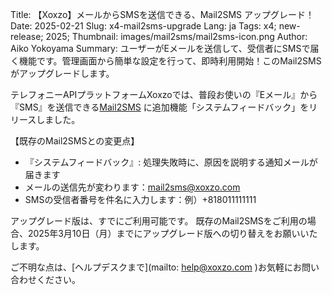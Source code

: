 Title: 【Xoxzo】メールからSMSを送信できる、Mail2SMS アップグレード！　
Date: 2025-02-21
Slug: x4-mail2sms-upgrade
Lang: ja
Tags: x4; new-release; 2025;
Thumbnail: images/mail2sms/mail2sms-icon.png
Author: Aiko Yokoyama
Summary: ユーザーがEメールを送信して、受信者にSMSで届く機能です。管理画面から簡単な設定を行って、即時利用開始！このMail2SMSがアップグレードします。


テレフォニーAPIプラットフォームXoxzoでは、普段お使いの『Eメール』から『SMS』を送信できる[Mail2SMS](https://help.xoxzo.com/ja/xoxzo-cloud-telephony/sms-api/articles/how-to-send-via-mail2sms/) に追加機能「システムフィードバック」をリリースしました。

【既存のMail2SMSとの変更点】
* 『システムフィードバック』: 処理失敗時に、原因を説明する通知メールが届きます
* メールの送信先が変わります：mail2sms@xoxzo.com
* SMSの受信者番号を件名に入力します：例）+818011111111

アップグレード版は、すでにご利用可能です。
既存のMail2SMSをご利用の場合、2025年3月10日（月）までにアップグレード版への切り替えをお願いいたします。

ご不明な点は、[ヘルプデスクまで](mailto: help@xoxzo.com )お気軽にお問い合わせください。



